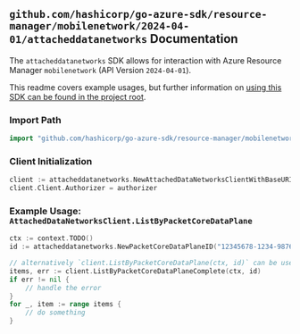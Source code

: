 
## `github.com/hashicorp/go-azure-sdk/resource-manager/mobilenetwork/2024-04-01/attacheddatanetworks` Documentation

The `attacheddatanetworks` SDK allows for interaction with Azure Resource Manager `mobilenetwork` (API Version `2024-04-01`).

This readme covers example usages, but further information on [using this SDK can be found in the project root](https://github.com/hashicorp/go-azure-sdk/tree/main/docs).

### Import Path

```go
import "github.com/hashicorp/go-azure-sdk/resource-manager/mobilenetwork/2024-04-01/attacheddatanetworks"
```


### Client Initialization

```go
client := attacheddatanetworks.NewAttachedDataNetworksClientWithBaseURI("https://management.azure.com")
client.Client.Authorizer = authorizer
```


### Example Usage: `AttachedDataNetworksClient.ListByPacketCoreDataPlane`

```go
ctx := context.TODO()
id := attacheddatanetworks.NewPacketCoreDataPlaneID("12345678-1234-9876-4563-123456789012", "example-resource-group", "packetCoreControlPlaneValue", "packetCoreDataPlaneValue")

// alternatively `client.ListByPacketCoreDataPlane(ctx, id)` can be used to do batched pagination
items, err := client.ListByPacketCoreDataPlaneComplete(ctx, id)
if err != nil {
	// handle the error
}
for _, item := range items {
	// do something
}
```
